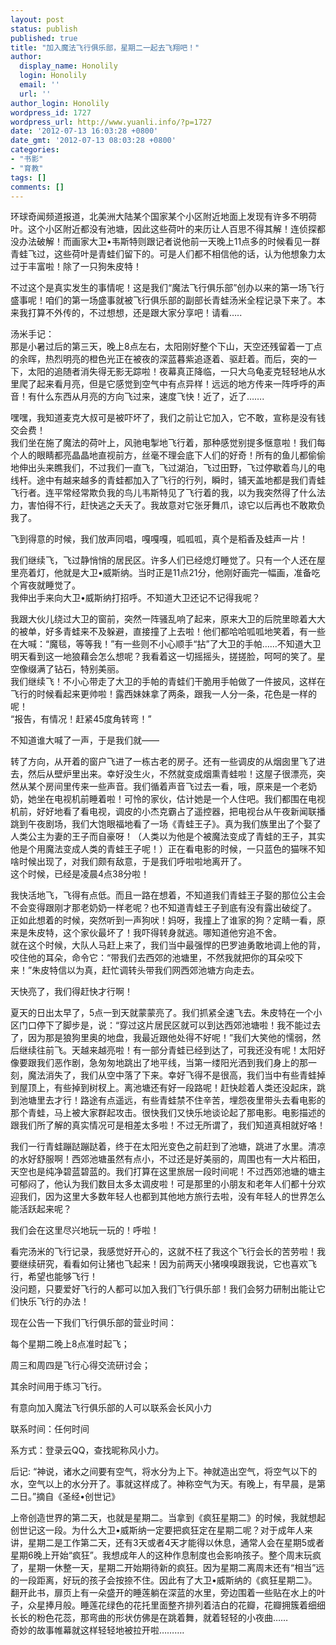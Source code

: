 ```yaml
---
layout: post
status: publish
published: true
title: "加入魔法飞行俱乐部，星期二一起去飞翔吧！"
author:
  display_name: Honolily
  login: Honolily
  email: ''
  url: ''
author_login: Honolily
wordpress_id: 1727
wordpress_url: http://www.yuanli.info/?p=1727
date: '2012-07-13 16:03:28 +0800'
date_gmt: '2012-07-13 08:03:28 +0800'
categories:
- "书影"
- "育教"
tags: []
comments: []
---
```

<p>环球奇闻频道报道，北美洲大陆某个国家某个小区附近地面上发现有许多不明荷叶。这个小区附近都没有池塘，因此这些荷叶的来历让人百思不得其解！连侦探都没办法破解！而画家大卫&bull;韦斯特则跟记者说他前一天晚上11点多的时候看见一群青蛙飞过，这些荷叶是青蛙们留下的。可是人们都不相信他的话，认为他想象力太过于丰富啦！除了一只狗朱皮特！</p>
<p>不过这个是真实发生的事情呢！这是我们&ldquo;魔法飞行俱乐部&rdquo;创办以来的第一场飞行盛事呢！咱们的第一场盛事就被飞行俱乐部的副部长青蛙汤米全程记录下来了。本来我打算不外传的，不过想想，还是跟大家分享吧！请看&hellip;..</p>
<p>汤米手记：<br />
那是小暑过后的第三天，晚上8点左右，太阳刚好整个下山，天空还残留着一丁点的余晖，热烈明亮的橙色光正在被夜的深蓝暮紫追逐着、驱赶着。而后，突的一下，太阳的追随者消失得无影无踪啦！夜幕真正降临，一只大乌龟麦克轻轻地从水里爬了起来看月亮，但是它感觉到空气中有点异样！远远的地方传来一阵呼呼的声音！有什么东西从月亮的方向飞过来，速度飞快！近了，近了&hellip;&hellip;.</p>
<p>嘿嘿，我知道麦克大叔可是被吓坏了，我们之前让它加入，它不敢，宣称是没有钱交会费！<br />
我们坐在施了魔法的荷叶上，风驰电掣地飞行着，那种感觉别提多惬意啦！我们每个人的眼睛都亮晶晶地直视前方，丝毫不理会底下人们的好奇！所有的鱼儿都偷偷地伸出头来瞧我们，不过我们一直飞，飞过湖泊，飞过田野，飞过停歇着鸟儿的电线杆。途中有越来越多的青蛙都加入了飞行的行列，瞬时，铺天盖地都是我们青蛙飞行者。连平常经常欺负我的鸟儿韦斯特见了飞行着的我，以为我突然得了什么法力，害怕得不行，赶快逃之夭夭了。我故意对它张牙舞爪，谅它以后再也不敢欺负我了。</p>
<p>飞到得意的时候，我们放声同唱，嘎嘎嘎，呱呱呱，真个是稻香及蛙声一片！</p>
<p>我们继续飞，飞过静悄悄的居民区。许多人们已经熄灯睡觉了。只有一个人还在屋里亮着灯，他就是大卫&bull;威斯纳。当时正是11点21分，他刚好画完一幅画，准备吃个宵夜就睡觉了。<br />
我伸出手来向大卫&bull;威斯纳打招呼。不知道大卫还记不记得我呢？</p>
<p>我跟大伙儿绕过大卫的窗前，突然一阵骚乱响了起来，原来大卫的后院里晾着大大的被单，好多青蛙来不及躲避，直接撞了上去啦！他们都哈哈呱呱地笑着，有一些在大喊：&ldquo;魔毯，等等我！&rdquo;有一些则不小心顺手&ldquo;拈&rdquo;了大卫的手帕&hellip;&hellip;不知道大卫明天看到这一地狼藉会怎么想呢？我看着这一切摇摇头，搓搓脸，呵呵的笑了。星空像缀满了钻石，特别美丽。<br />
我们继续飞！不小心带走了大卫的手帕的青蛙们干脆用手帕做了一件披风，这样在飞行的时候看起来更帅啦！露西妹妹拿了两条，跟我一人分一条，花色是一样的呢！<br />
&ldquo;报告，有情况！赶紧45度角转弯！&rdquo;</p>
<p>不知道谁大喊了一声，于是我们就&mdash;&mdash;</p>
<p>转了方向，从开着的窗户飞进了一栋古老的房子。还有一些调皮的从烟囱里飞了进去，然后从壁炉里出来。幸好没生火，不然就变成烟熏青蛙啦！这屋子很漂亮，突然从某个房间里传来一些声音。我们循着声音飞过去一看，哦，原来是一个老奶奶，她坐在电视机前睡着啦！可怜的家伙，估计她是一个人住吧。我们都围在电视机前，好好地看了看电视，调皮的小杰克霸占了遥控器，把电视台从午夜新闻联播跳到午夜剧场，我们大饱眼福地看了一场《青蛙王子》。真为我们族里出了个娶了人类公主为妻的王子而自豪呀！（人类以为他是个被魔法变成了青蛙的王子，其实他是个用魔法变成人类的青蛙王子呢！）正在看电影的时候，一只蓝色的猫咪不知啥时候出现了，对我们颇有敌意，于是我们呼啦啦地离开了。<br />
这个时候，已经是凌晨4点38分啦！</p>
<p>我快活地飞，飞得有点低。而且一路在想着，不知道我们青蛙王子娶的那位公主会不会变得跟刚才那老奶奶一样老呢？也不知道青蛙王子到底有没有露出破绽了。<br />
正如此想着的时候，突然听到一声狗吠！妈呀，我撞上了谁家的狗？定睛一看，原来是朱皮特，这个家伙最坏了！我吓得转身就逃。哪知道他穷追不舍。<br />
就在这个时候，大队人马赶上来了，我们当中最强悍的巴罗迪勇敢地调上他的背，咬住他的耳朵，命令它：&ldquo;带我们去西郊的池塘里，不然我就把你的耳朵咬下来！&rdquo;朱皮特信以为真，赶忙调转头带我们网西郊池塘方向走去。</p>
<p>天快亮了，我们得赶快才行啊！</p>
<p>夏天的日出太早了，5点一到天就蒙蒙亮了。我们抓紧全速飞去。朱皮特在一个小区门口停下了脚步是，说：&ldquo;穿过这片居民区就可以到达西郊池塘啦！我不能过去了，因为那是狼狗里奥的地盘，我最近跟他处得不好呢！&rdquo;我们大笑他的懦弱，然后继续往前飞。天越来越亮啦！有一部分青蛙已经到达了，可我还没有呢！太阳好像要跟我们恶作剧，急匆匆地跳出了地平线，当第一缕阳光洒到我们身上的那一刻，魔法消失了，我们从空中落了下来。幸好飞得不是很高，我们当中有些青蛙掉到屋顶上，有些掉到树杈上。离池塘还有好一段路呢！赶快趁着人类还没起床，跳到池塘里去才行！路途有点遥远，有些青蛙禁不住辛苦，埋怨夜里带头去看电影的那个青蛙，马上被大家群起攻击。很快我们又快乐地谈论起了那电影。电影描述的跟我们所了解的真实情况可是相差太多啦！不过无所谓了，我们知道真相就好咯！</p>
<p>我们一行青蛙蹦跶蹦跶着，终于在太阳光变色之前赶到了池塘，跳进了水里。清凉的水好舒服啊！西郊池塘虽然有点小，不过还是好美丽的，周围也有一大片稻田，天空也是纯净碧蓝碧蓝的。我们打算在这里旅居一段时间呢！不过西郊池塘的塘主可郁闷了，他认为我们数目太多太调皮啦！可是那里的小朋友和老年人们都十分欢迎我们，因为这里大多数年轻人也都到其他地方旅行去啦，没有年轻人的世界怎么能活跃起来呢？</p>
<p>我们会在这里尽兴地玩一玩的！呼啦！</p>
<p>看完汤米的飞行记录，我感觉好开心的，这就不枉了我这个飞行会长的苦劳啦！我要继续研究，看看如何让猪也飞起来！因为前两天小猪嗅嗅跟我说，它也喜欢飞行，希望也能够飞行！<br />
没问题，只要爱好飞行的人都可以加入我们飞行俱乐部！我们会努力研制出能让它们快乐飞行的办法！</p>
<p>现在公告一下我们飞行俱乐部的营业时间：</p>
<p>每个星期二晚上8点准时起飞；</p>
<p>周三和周四是飞行心得交流研讨会；</p>
<p>其余时间用于练习飞行。</p>
<p>有意向加入魔法飞行俱乐部的人可以联系会长风小力</p>
<p>联系时间：任何时间</p>
<p>系方式：登录云QQ，查找昵称风小力。</p>
<p>后记: &ldquo;神说，诸水之间要有空气，将水分为上下。神就造出空气，将空气以下的水，空气以上的水分开了。事就这样成了。神称空气为天。有晚上，有早晨，是第二日。&rdquo;摘自《圣经&bull;创世记》</p>
<p>上帝创造世界的第二天，也就是星期二。当拿到《疯狂星期二》的时候，我就想起创世记这一段。为什么大卫&bull;威斯纳一定要把疯狂定在星期二呢？对于成年人来讲，星期二是工作第二天，还有3天或者4天才能得以休息，通常人会在星期5或者星期6晚上开始&ldquo;疯狂&rdquo;。我想成年人的这种作息制度也会影响孩子。整个周末玩疯了，星期一休整一天，星期二开始期待新的疯狂。因为星期二离周末还有&ldquo;相当&rdquo;远的一段距离，好玩的孩子会按捺不住。因此有了大卫&bull;威斯纳的《疯狂星期二》。<br />
翻开此书，扉页上有一朵盛开的睡莲躺在深蓝的水里，旁边围着一些贴在水上的叶子，众星捧月般。睡莲花绿色的花托里面整齐排列着洁白的花瓣，花瓣拥簇着细细长长的粉色花蕊，那弯曲的形状仿佛是在跳着舞，就着轻轻的小夜曲&hellip;&hellip;<br />
奇妙的故事帷幕就这样轻轻地被拉开啦&hellip;&hellip;&hellip;. </p>
